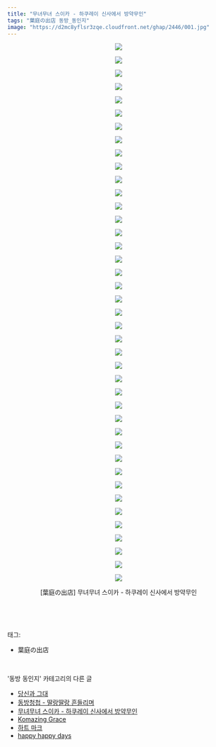 ```yaml
---
title: "무녀무녀 스이카 - 하쿠레이 신사에서 방약무인"
tags: "葉庭の出店 동방_동인지"
image: "https://d2mc8yflsr3zqe.cloudfront.net/ghap/2446/001.jpg"
---
```

<div class="article">
<p style="text-align: center; clear: none; float: none;"><img src="{{ site.imgserver2 }}/ghap/2446/001.jpg"/></p>
<p style="text-align: center; clear: none; float: none;"><img src="{{ site.imgserver2 }}/ghap/2446/002.jpg"/></p>
<p style="text-align: center; clear: none; float: none;"><img src="{{ site.imgserver2 }}/ghap/2446/003.jpg"/></p>
<p style="text-align: center; clear: none; float: none;"><img src="{{ site.imgserver2 }}/ghap/2446/004.jpg"/></p>
<p style="text-align: center; clear: none; float: none;"><img src="{{ site.imgserver2 }}/ghap/2446/005.jpg"/></p>
<p style="text-align: center; clear: none; float: none;"><img src="{{ site.imgserver2 }}/ghap/2446/006.jpg"/></p>
<p style="text-align: center; clear: none; float: none;"><img src="{{ site.imgserver2 }}/ghap/2446/007.jpg"/></p>
<p style="text-align: center; clear: none; float: none;"><img src="{{ site.imgserver2 }}/ghap/2446/008.jpg"/></p>
<p style="text-align: center; clear: none; float: none;"><img src="{{ site.imgserver2 }}/ghap/2446/009.jpg"/></p>
<p style="text-align: center; clear: none; float: none;"><img src="{{ site.imgserver2 }}/ghap/2446/010.jpg"/></p>
<p style="text-align: center; clear: none; float: none;"><img src="{{ site.imgserver2 }}/ghap/2446/011.jpg"/></p>
<p style="text-align: center; clear: none; float: none;"><img src="{{ site.imgserver2 }}/ghap/2446/012.jpg"/></p>
<p style="text-align: center; clear: none; float: none;"><img src="{{ site.imgserver2 }}/ghap/2446/013.jpg"/></p>
<p style="text-align: center; clear: none; float: none;"><img src="{{ site.imgserver2 }}/ghap/2446/014.jpg"/></p>
<p style="text-align: center; clear: none; float: none;"><img src="{{ site.imgserver2 }}/ghap/2446/015.jpg"/></p>
<p style="text-align: center; clear: none; float: none;"><img src="{{ site.imgserver2 }}/ghap/2446/016.jpg"/></p>
<p style="text-align: center; clear: none; float: none;"><img src="{{ site.imgserver2 }}/ghap/2446/017.jpg"/></p>
<p style="text-align: center; clear: none; float: none;"><img src="{{ site.imgserver2 }}/ghap/2446/018.jpg"/></p>
<p style="text-align: center; clear: none; float: none;"><img src="{{ site.imgserver2 }}/ghap/2446/019.jpg"/></p>
<p style="text-align: center; clear: none; float: none;"><img src="{{ site.imgserver2 }}/ghap/2446/020.jpg"/></p>
<p style="text-align: center; clear: none; float: none;"><img src="{{ site.imgserver2 }}/ghap/2446/021.jpg"/></p>
<p style="text-align: center; clear: none; float: none;"><img src="{{ site.imgserver2 }}/ghap/2446/022.jpg"/></p>
<p style="text-align: center; clear: none; float: none;"><img src="{{ site.imgserver2 }}/ghap/2446/023.jpg"/></p>
<p style="text-align: center; clear: none; float: none;"><img src="{{ site.imgserver2 }}/ghap/2446/024.jpg"/></p>
<p style="text-align: center; clear: none; float: none;"><img src="{{ site.imgserver2 }}/ghap/2446/025.jpg"/></p>
<p style="text-align: center; clear: none; float: none;"><img src="{{ site.imgserver2 }}/ghap/2446/026.jpg"/></p>
<p style="text-align: center; clear: none; float: none;"><img src="{{ site.imgserver2 }}/ghap/2446/027.jpg"/></p>
<p style="text-align: center; clear: none; float: none;"><img src="{{ site.imgserver2 }}/ghap/2446/028.jpg"/></p>
<p style="text-align: center; clear: none; float: none;"><img src="{{ site.imgserver2 }}/ghap/2446/029.jpg"/></p>
<p style="text-align: center; clear: none; float: none;"><img src="{{ site.imgserver2 }}/ghap/2446/030.jpg"/></p>
<p style="text-align: center; clear: none; float: none;"><img src="{{ site.imgserver2 }}/ghap/2446/031.jpg"/></p>
<p style="text-align: center; clear: none; float: none;"><img src="{{ site.imgserver2 }}/ghap/2446/032.jpg"/></p>
<p style="text-align: center; clear: none; float: none;"><img src="{{ site.imgserver2 }}/ghap/2446/033.jpg"/></p>
<p style="text-align: center; clear: none; float: none;"><img src="{{ site.imgserver2 }}/ghap/2446/034.jpg"/></p>
<p style="text-align: center; clear: none; float: none;"><img src="{{ site.imgserver2 }}/ghap/2446/035.jpg"/></p>
<p style="text-align: center; clear: none; float: none;"><img src="{{ site.imgserver2 }}/ghap/2446/036.jpg"/></p>
<p style="text-align: center; clear: none; float: none;"><img src="{{ site.imgserver2 }}/ghap/2446/037.jpg"/></p>
<p style="text-align: center; clear: none; float: none;"><img src="{{ site.imgserver2 }}/ghap/2446/038.jpg"/></p>
<p style="text-align: center; clear: none; float: none;"><img src="{{ site.imgserver2 }}/ghap/2446/039.jpg"/></p>
<p style="text-align: center; clear: none; float: none;"><img src="{{ site.imgserver2 }}/ghap/2446/040.jpg"/></p>
<p style="text-align: center; clear: none; float: none;"><img src="{{ site.imgserver2 }}/ghap/2446/041.jpg"/></p>
<p style="text-align: center; clear: none; float: none;">[葉庭の出店] 무녀무녀 스이카 - 하쿠레이 신사에서 방약무인</p>
<p><br/></p>
</div><br/>
<div class="tagTrail">
<p>태그: </p>
<ul>
<li>葉庭の出店</li>
</ul>
</div><br/>
<div class="another">
<p>'동방 동인지' 카테고리의 다른 글</p>
<ul>
<li><a href="/ghap_2449">당신과 그대</a></li>
<li><a href="/ghap_2447">동방청첩 - 딸랑딸랑 흔들리며</a></li>
<li><a href="/ghap_2446">무녀무녀 스이카 - 하쿠레이 신사에서 방약무인</a></li>
<li><a href="/ghap_2445">Komazing Grace</a></li>
<li><a href="/ghap_2442">하트 마크</a></li>
<li><a href="/ghap_2441">happy happy days</a></li>
</ul>
</div><br/>
<div class="cb_module cb_fluid">
<div class="cb_wrt cb_profile">
</div><!-- commentList close -->
</div><br/>
